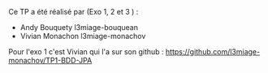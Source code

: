 Ce TP a été réalisé par (Exo 1, 2 et 3 ) :
- Andy Bouquety l3miage-bouquean
- Vivian Monachon l3miage-monachov 

Pour l'exo 1 c'est Vivian qui l'a sur son github :
https://github.com/l3miage-monachov/TP1-BDD-JPA